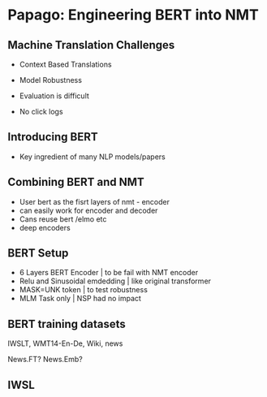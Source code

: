 # Papago: Engineering BERT into NMT

## Machine Translation Challenges

* Context Based Translations

* Model Robustness

* Evaluation is difficult

* No click logs

## Introducing BERT

* Key ingredient of many NLP models/papers

## Combining BERT and NMT

* User bert as the fisrt layers of nmt - encoder
* can easily work for encoder and decoder
* Cans reuse bert /elmo etc
* deep encoders

## BERT Setup

* 6 Layers BERT Encoder  | to be fail with NMT encoder
* Relu and Sinusoidal emdedding    | like original transformer
* MASK=UNK token    | to test robustness
* MLM Task only  | NSP had no impact

## BERT training datasets

IWSLT, WMT14-En-De, Wiki, news

News.FT? News.Emb?

## IWSL
